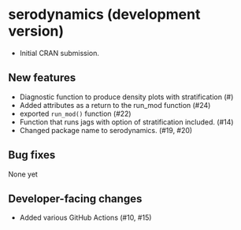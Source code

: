 # serodynamics (development version)

* Initial CRAN submission.

## New features

* Diagnostic function to produce density plots with stratification (#)
* Added attributes as a return to the run_mod function (#24)
* exported `run_mod()` function (#22)
* Function that runs jags with option of stratification included. (#14)
* Changed package name to serodynamics. (#19, #20)

## Bug fixes

None yet

## Developer-facing changes

* Added various GitHub Actions (#10, #15)

